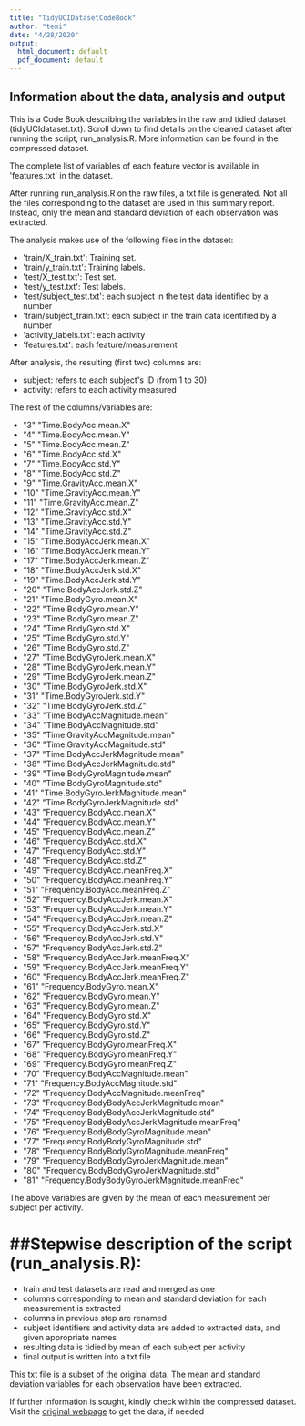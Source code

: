 ```yaml
---
title: "TidyUCIDatasetCodeBook"
author: "temi"
date: "4/28/2020"
output:
  html_document: default
  pdf_document: default
---
```


## Information about the data, analysis and output

This is a Code Book describing the variables in the raw and tidied dataset (tidyUCIdataset.txt). Scroll down to find details on the cleaned dataset after running the script, run_analysis.R. More information can be found in the compressed dataset. 

The complete list of variables of each feature vector is available in 'features.txt' in the dataset. 

After running run_analysis.R on the raw files, a txt file is generated. Not all the files corresponding to the dataset are used in this summary report. Instead, only the mean and standard deviation of each observation was extracted.

The analysis makes use of the following files in the dataset:

- 'train/X_train.txt': Training set.
- 'train/y_train.txt': Training labels.
- 'test/X_test.txt': Test set.
- 'test/y_test.txt': Test labels.
- 'test/subject_test.txt': each subject in the test data identified by a number
- 'train/subject_train.txt': each subject in the train data identified by a number
- 'activity_labels.txt': each activity
- 'features.txt': each feature/measurement

After analysis, the resulting (first two) columns are:

- subject: refers to each subject's ID (from 1 to 30)
- activity: refers to each activity measured

The rest of the columns/variables are: 

- "3" "Time.BodyAcc.mean.X"
- "4" "Time.BodyAcc.mean.Y"
- "5" "Time.BodyAcc.mean.Z"
- "6" "Time.BodyAcc.std.X"
- "7" "Time.BodyAcc.std.Y"
- "8" "Time.BodyAcc.std.Z"
- "9" "Time.GravityAcc.mean.X"
- "10" "Time.GravityAcc.mean.Y"
- "11" "Time.GravityAcc.mean.Z"
- "12" "Time.GravityAcc.std.X"
- "13" "Time.GravityAcc.std.Y"
- "14" "Time.GravityAcc.std.Z"
- "15" "Time.BodyAccJerk.mean.X"
- "16" "Time.BodyAccJerk.mean.Y"
- "17" "Time.BodyAccJerk.mean.Z"
- "18" "Time.BodyAccJerk.std.X"
- "19" "Time.BodyAccJerk.std.Y"
- "20" "Time.BodyAccJerk.std.Z"
- "21" "Time.BodyGyro.mean.X"
- "22" "Time.BodyGyro.mean.Y"
- "23" "Time.BodyGyro.mean.Z"
- "24" "Time.BodyGyro.std.X"
- "25" "Time.BodyGyro.std.Y"
- "26" "Time.BodyGyro.std.Z"
- "27" "Time.BodyGyroJerk.mean.X"
- "28" "Time.BodyGyroJerk.mean.Y"
- "29" "Time.BodyGyroJerk.mean.Z"
- "30" "Time.BodyGyroJerk.std.X"
- "31" "Time.BodyGyroJerk.std.Y"
- "32" "Time.BodyGyroJerk.std.Z"
- "33" "Time.BodyAccMagnitude.mean"
- "34" "Time.BodyAccMagnitude.std"
- "35" "Time.GravityAccMagnitude.mean"
- "36" "Time.GravityAccMagnitude.std"
- "37" "Time.BodyAccJerkMagnitude.mean"
- "38" "Time.BodyAccJerkMagnitude.std"
- "39" "Time.BodyGyroMagnitude.mean"
- "40" "Time.BodyGyroMagnitude.std"
- "41" "Time.BodyGyroJerkMagnitude.mean"
- "42" "Time.BodyGyroJerkMagnitude.std"
- "43" "Frequency.BodyAcc.mean.X"
- "44" "Frequency.BodyAcc.mean.Y"
- "45" "Frequency.BodyAcc.mean.Z"
- "46" "Frequency.BodyAcc.std.X"
- "47" "Frequency.BodyAcc.std.Y"
- "48" "Frequency.BodyAcc.std.Z"
- "49" "Frequency.BodyAcc.meanFreq.X"
- "50" "Frequency.BodyAcc.meanFreq.Y"
- "51" "Frequency.BodyAcc.meanFreq.Z"
- "52" "Frequency.BodyAccJerk.mean.X"
- "53" "Frequency.BodyAccJerk.mean.Y"
- "54" "Frequency.BodyAccJerk.mean.Z"
- "55" "Frequency.BodyAccJerk.std.X"
- "56" "Frequency.BodyAccJerk.std.Y"
- "57" "Frequency.BodyAccJerk.std.Z"
- "58" "Frequency.BodyAccJerk.meanFreq.X"
- "59" "Frequency.BodyAccJerk.meanFreq.Y"
- "60" "Frequency.BodyAccJerk.meanFreq.Z"
- "61" "Frequency.BodyGyro.mean.X"
- "62" "Frequency.BodyGyro.mean.Y"
- "63" "Frequency.BodyGyro.mean.Z"
- "64" "Frequency.BodyGyro.std.X"
- "65" "Frequency.BodyGyro.std.Y"
- "66" "Frequency.BodyGyro.std.Z"
- "67" "Frequency.BodyGyro.meanFreq.X"
- "68" "Frequency.BodyGyro.meanFreq.Y"
- "69" "Frequency.BodyGyro.meanFreq.Z"
- "70" "Frequency.BodyAccMagnitude.mean"
- "71" "Frequency.BodyAccMagnitude.std"
- "72" "Frequency.BodyAccMagnitude.meanFreq"
- "73" "Frequency.BodyBodyAccJerkMagnitude.mean"
- "74" "Frequency.BodyBodyAccJerkMagnitude.std"
- "75" "Frequency.BodyBodyAccJerkMagnitude.meanFreq"
- "76" "Frequency.BodyBodyGyroMagnitude.mean"
- "77" "Frequency.BodyBodyGyroMagnitude.std"
- "78" "Frequency.BodyBodyGyroMagnitude.meanFreq"
- "79" "Frequency.BodyBodyGyroJerkMagnitude.mean"
- "80" "Frequency.BodyBodyGyroJerkMagnitude.std"
- "81" "Frequency.BodyBodyGyroJerkMagnitude.meanFreq"

The above variables are given by the mean of each measurement per subject per activity.

##Stepwise description of the script (run_analysis.R):
==========================================================

- train and test datasets are read and merged as one
- columns corresponding to mean and standard deviation for each measurement is extracted
- columns in previous step are renamed 
- subject identifiers and activity data are added to extracted data, and given appropriate names
- resulting data is tidied by mean of each subject per activity
- final output is written into a txt file

This txt file is a subset of the original data. The mean and standard deviation variables for each observation have been extracted. 

If further information is sought, kindly check within the compressed dataset. 
Visit the [original webpage](https://archive.ics.uci.edu/ml/datasets/Human+Activity+Recognition+Using+Smartphones) to get the data, if needed
